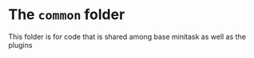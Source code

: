 # The `common` folder

This folder is for code that is shared among base minitask as well as the plugins